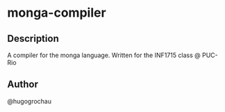# monga-compiler

## Description
A compiler for the monga language. Written for the INF1715 class @ PUC-Rio

## Author
@hugogrochau